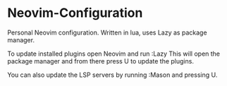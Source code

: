 # Neovim-Configuration
Personal Neovim configuration. Written in lua, uses Lazy as package manager.

To update installed plugins open Neovim and run :Lazy
This will open the package manager and from there press U to update the plugins.

You can also update the LSP servers by running :Mason and pressing U.
